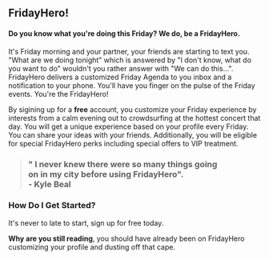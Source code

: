 <!-- 
> This material was originally posted [here](http://www.quora.com/What-is-Amazons-approach-to-product-development-and-product-management). It is reproduced here for posterities sake.

There is an approach called "working backwards" that is widely used at Amazon. They work backwards from the customer, rather than starting with an idea for a product and trying to bolt customers onto it. While working backwards can be applied to any specific product decision, using this approach is especially important when developing new products or features.

For new initiatives a product manager typically starts by writing an internal press release announcing the finished product. The target audience for the press release is the new/updated product's customers, which can be retail customers or internal users of a tool or technology. Internal press releases are centered around the customer problem, how current solutions (internal or external) fail, and how the new product will blow away existing solutions.

If the benefits listed don't sound very interesting or exciting to customers, then perhaps they're not (and shouldn't be built). Instead, the product manager should keep iterating on the press release until they've come up with benefits that actually sound like benefits. Iterating on a press release is a lot less expensive than iterating on the product itself (and quicker!).

If the press release is more than a page and a half, it is probably too long. Keep it simple. 3-4 sentences for most paragraphs. Cut out the fat. Don't make it into a spec. You can accompany the press release with a FAQ that answers all of the other business or execution questions so the press release can stay focused on what the customer gets. My rule of thumb is that if the press release is hard to write, then the product is probably going to suck. Keep working at it until the outline for each paragraph flows. 

Oh, and I also like to write press-releases in what I call "Oprah-speak" for mainstream consumer products. Imagine you're sitting on Oprah's couch and have just explained the product to her, and then you listen as she explains it to her audience. That's "Oprah-speak", not "Geek-speak".

Once the project moves into development, the press release can be used as a touchstone; a guiding light. The product team can ask themselves, "Are we building what is in the press release?" If they find they're spending time building things that aren't in the press release (overbuilding), they need to ask themselves why. This keeps product development focused on achieving the customer benefits and not building extraneous stuff that takes longer to build, takes resources to maintain, and doesn't provide real customer benefit (at least not enough to warrant inclusion in the press release).
 -->
 
## FridayHero! ##
#### Do you know what you're doing this Friday? We do, be a FridayHero.

It's Friday morning and your partner, your friends are starting to text you. "What are we doing tonight" which is answered by "I don't know, what do you want to do" wouldn't you rather answer with "We can do this...". FridayHero delivers a customized Friday Agenda to you inbox and a notification to your phone. You'll have you finger on the pulse of the Friday events. You're the FridayHero!

By sigining up for a **free** account, you customize your Friday experience by interests from a calm evening out to crowdsurfing at the hottest concert that day. You will get a unique experience based on your profile every Friday. You can share your ideas with your friends. Additionally, you will be eligible for special FridayHero perks including special offers to VIP treatment.

>### **"** I never knew there were so many things going<br />    on in my city before using FridayHero".<br />    - Kyle Beal

### How Do I Get Started? ###
It's never to late to start, sign up for free today.

**Why are you still reading**, you should have already been on FridayHero customizing your profile and dusting off that cape.
